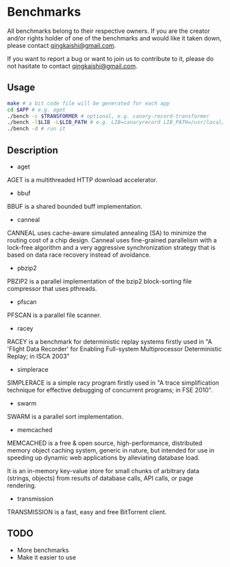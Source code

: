 Benchmarks
============================
All benchmarks belong to their respective owners.  If you are the creator
and/or rights holder of one of the benchmarks and would like it taken down,
please contact qingkaishi@gmail.com.

If you want to report a bug or want to join us to contribute to it, please 
do not hasitate to contact qingkaishi@gmail.com.

Usage
--------------------------------
```bash
make # a bit code file will be generated for each app
cd $APP # e.g. aget
./bench -c $TRANSFORMER # optional, e.g. canary-record-transformer
./bench -l$LIB -L$LIB_PATH # e.g. LIB=canaryrecord LIB_PATH=/usr/local/lib
./bench -d # run it
```

Description
--------------------
* aget

AGET is a multithreaded HTTP download accelerator.

* bbuf

BBUF is a shared bounded buff implementation.

* canneal

CANNEAL uses cache-aware simulated annealing (SA) to minimize the routing 
cost of a chip design. Canneal uses fine-grained parallelism with a 
lock-free algorithm and a very aggressive synchronization strategy that is 
based on data race recovery instead of avoidance.

* pbzip2

PBZIP2 is a parallel implementation of the bzip2 block-sorting file compressor 
that uses pthreads.

* pfscan

PFSCAN is a parallel file scanner.

* racey

RACEY is a benchmark for deterministic replay systems firstly used in "A 'Flight 
Data Recorder' for Enabling Full-system Multiprocessor Deterministic Replay; 
in ISCA 2003"

* simplerace

SIMPLERACE is a simple racy program firstly used in "A trace simplification 
technique for effective debugging of concurrent programs; in FSE 2010".

* swarm

SWARM is a parallel sort implementation.

* memcached

MEMCACHED is a free & open source, high-performance, distributed memory object 
caching system, generic in nature, but intended for use in speeding up dynamic 
web applications by alleviating database load.

It is an in-memory key-value store for small chunks of arbitrary data (strings, 
objects) from results of database calls, API calls, or page rendering.

* transmission

TRANSMISSION is a fast, easy and free BitTorrent client.


TODO
-------------------------------
* More benchmarks
* Make it easier to use
